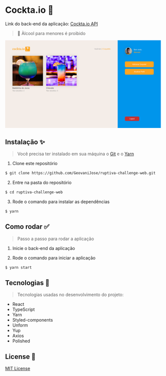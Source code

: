 # Cockta.io :tropical_drink:
Link do back-end da aplicação: [Cockta.io API](https://github.com/GeovaniJose/ruptiva-challenge-api)

> :underage: Àlcool para menores é proibido

<div align="center">
  <a href="https://github.com/GeovaniJose/ruptiva-challenge-web">
    <img src="./src/assets/snapshot.png" alt="#ruptiva-challenge-web" />
  </a>
</div>

## Instalação :sparkles:
> Você precisa ter instalado em sua máquina o [Git](https://git-scm.com) e o [Yarn](https://yarnpkg.com/)
1. Clone este repositório
```bash
$ git clone https://github.com/GeovaniJose/ruptiva-challenge-web.git
```

2. Entre na pasta do repositório
```bash
$ cd ruptiva-challenge-web
```

3. Rode o comando para instalar as dependências
```bash
$ yarn
```

## Como rodar :white_check_mark:
> Passo a passo para rodar a aplicação
1. Inicie o back-end da aplicação

2. Rode o comando para iniciar a aplicação
```bash
$ yarn start
```

## Tecnologias :wrench:
> Tecnologias usadas no desenvolvimento do projeto:
- React
- TypeScript
- Yarn
- Styled-components
- Unform
- Yup
- Axios
- Polished

## License :page_facing_up:
[MIT License](LICENSE)

